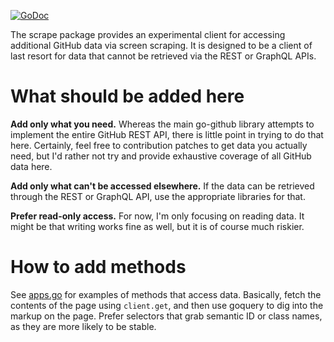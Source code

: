 [![GoDoc](https://godoc.org/github.com/google/go-github/scrape?status.svg)](https://godoc.org/github.com/google/go-github/github/scrape)

The scrape package provides an experimental client for accessing additional
GitHub data via screen scraping.  It is designed to be a client of last resort
for data that cannot be retrieved via the REST or GraphQL APIs.

# What should be added here

**Add only what you need.**  Whereas the main go-github library attempts to
implement the entire GitHub REST API, there is little point in trying to do that
here.  Certainly, feel free to contribution patches to get data you actually
need, but I'd rather not try and provide exhaustive coverage of all GitHub data
here.

**Add only what can't be accessed elsewhere.**  If the data can be retrieved
through the REST or GraphQL API, use the appropriate libraries for that.

**Prefer read-only access.**  For now, I'm only focusing on reading data. It
might be that writing works fine as well, but it is of course much riskier.

# How to add methods

See [apps.go](apps.go) for examples of methods that access data.  Basically,
fetch the contents of the page using `client.get`, and then use goquery to dig
into the markup on the page.  Prefer selectors that grab semantic ID or class
names, as they are more likely to be stable.

